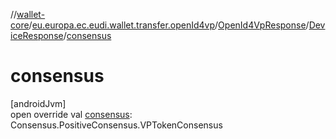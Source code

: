 //[wallet-core](../../../../index.md)/[eu.europa.ec.eudi.wallet.transfer.openId4vp](../../index.md)/[OpenId4VpResponse](../index.md)/[DeviceResponse](index.md)/[consensus](consensus.md)

# consensus

[androidJvm]\
open override val [consensus](consensus.md): Consensus.PositiveConsensus.VPTokenConsensus
